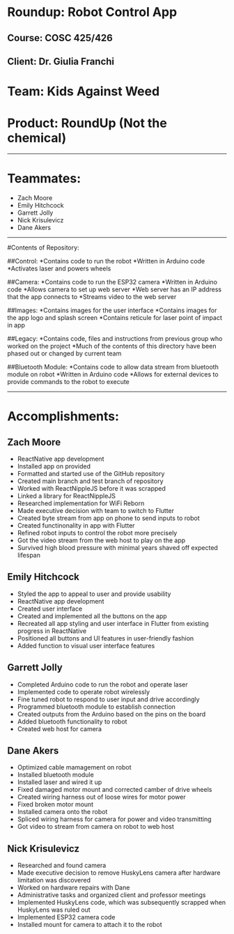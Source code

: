 # Roundup: Robot Control App
## Course: COSC 425/426
## Client: Dr. Giulia Franchi


# Team: Kids Against Weed
# Product: RoundUp (Not the chemical)
---
# Teammates:
* Zach Moore
* Emily Hitchcock
* Garrett Jolly
* Nick Krisulevicz
* Dane Akers
---
#Contents of Repository:

##Control:
*Contains code to run the robot
*Written in Arduino code
*Activates laser and powers wheels

##Camera:
*Contains code to run the ESP32 camera
*Written in Arduino code
*Allows camera to set up web server
*Web server has an IP address that the app connects to
*Streams video to the web server

##Images:
*Contains images for the user interface
*Contains images for the app logo and splash screen
*Contains reticule for laser point of impact in app

##Legacy:
*Contains code, files and instructions from previous group who worked on the project
*Much of the contents of this directory have been phased out or changed by current team

##Bluetooth Module:
*Contains code to allow data stream from bluetooth module on robot
*Written in Arduino code
*Allows for external devices to provide commands to the robot to execute

---
# Accomplishments:

## Zach Moore
  - ReactNative app development
  - Installed app on provided
  - Formatted and started use of the GitHub repository
  - Created main branch and test branch of repository
  - Worked with ReactNippleJS before it was scrapped
  - Linked a library for ReactNippleJS
  - Researched implementation for WiFi Reborn
  - Made executive decision with team to switch to Flutter
  - Created byte stream from app on phone to send inputs to robot
  - Created functinonality in app with Flutter
  - Refined robot inputs to control the robot more precisely
  - Got the video stream from the web host to play on the app
  - Survived high blood pressure with minimal years shaved off expected lifespan

## Emily Hitchcock
  - Styled the app to appeal to user and provide usability
  - ReactNative app development
  - Created user interface
  - Created and implemented all the buttons on the app
  - Recreated all app styling and user interface in Flutter from existing progress in ReactNative
  - Positioned all buttons and UI features in user-friendly fashion
  - Added function to visual user interface features

## Garrett Jolly
  - Completed Arduino code to run the robot and operate laser
  - Implemented code to operate robot wirelessly
  - Fine tuned robot to respond to user input and drive accordingly
  - Programmed bluetooth module to establish connection
  - Created outputs from the Arduino based on the pins on the board
  - Added bluetooth functionality to robot
  - Created web host for camera 

## Dane Akers
  - Optimized cable mamagement on robot
  - Installed bluetooth module
  - Installed laser and wired it up
  - Fixed damaged motor mount and corrected camber of drive wheels
  - Created wiring harness out of loose wires for motor power
  - Fixed broken motor mount
  - Installed camera onto the robot
  - Spliced wiring harness for camera for power and video transmitting
  - Got video to stream from camera on robot to web host

## Nick Krisulevicz
  - Researched and found camera
  - Made executive decision to remove HuskyLens camera after hardware limitation was discovered
  - Worked on hardware repairs with Dane
  - Administrative tasks and organized client and professor meetings
  - Implemented HuskyLens code, which was subsequently scrapped when HuskyLens was ruled out
  - Implemented ESP32 camera code
  - Installed mount for camera to attach it to the robot
